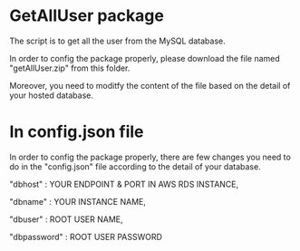 # GetAllUser package

  The script is to get all the user from the MySQL database.
  
  In order to config the package properly, please download the file named "getAllUser.zip" from this folder.

  Moreover, you need to moditfy the content of the file based on the detail of your hosted database.

# In config.json file
 
  In order to config the package properly, there are few changes you need to do in the "config.json" file according to the detail of your database.
  
  "dbhost" : YOUR ENDPOINT & PORT IN AWS RDS INSTANCE,
  
  "dbname" : YOUR INSTANCE NAME,
  
  "dbuser" : ROOT USER NAME,
  
  "dbpassword" : ROOT USER PASSWORD

